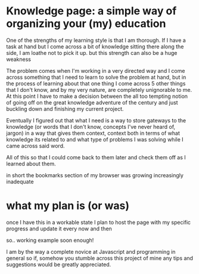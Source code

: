 Knowledge page: a simple way of organizing your (my) education
==========================================================

One of the strengths of my learning style is that I am thorough. If I have a task at hand but I come across a bit of knowledge  sitting there along the side, I am loathe not to pick it up. but this strength can also be a huge weakness	

The problem comes when I'm working in a very directed way and I come across something that I need to learn to solve the problem at hand, but in the process of learning about that one thing I come across 5 other things that I don't know, and by my very nature, are completely unignorable to me. At this point I have to make a decision between the all too tempting notion of going off on the great knowledge adventure of the century and just buckling down and finishing my current project.

Eventually I figured out that what I need is a way to store gateways to the knowledge (or words that I don't know, concepts I've never heard of, jargon) in a way that gives them context, context both in terms of what knowledge its related to and what type of problems I was solving while I came across said word.

All of this so that I could come back to them later and check them off as I learned about them.

in short the bookmarks section of my browser was growing increasingly inadequate

what my plan is (or was)
========================
once I have this in a workable state I plan to host the page with my specific progress and update it every now and then

so.. working example soon enough!

I am by the way a complete novice at Javascript and programming in general so if, somehow you stumble across this project of mine any tips and suggestions would be greatly appreciated.

